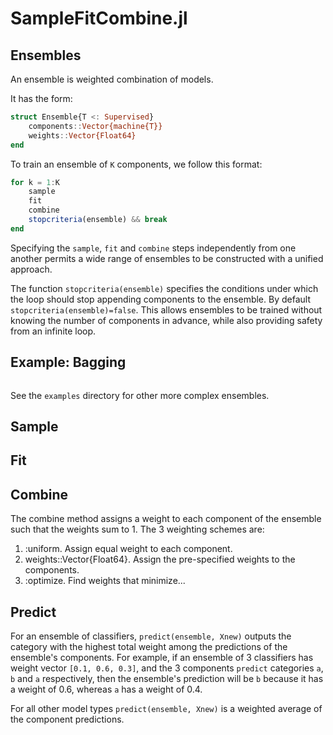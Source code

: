 # SampleFitCombine.jl

## Ensembles

An ensemble is weighted combination of models.

It has the form:

```julia
struct Ensemble{T <: Supervised}
    components::Vector{machine{T}}
    weights::Vector{Float64}
end
```

To train an ensemble of `K` components, we follow this format:

```julia
for k = 1:K
    sample
    fit
    combine
    stopcriteria(ensemble) && break
end
```

Specifying the `sample`, `fit` and `combine` steps independently from one another
permits a wide range of ensembles to be constructed with a unified approach.

The function `stopcriteria(ensemble)` specifies the conditions under which the loop should stop appending components to the ensemble.
By default `stopcriteria(ensemble)=false`.
This allows ensembles to be trained without knowing the number of components in advance, while also providing safety from an infinite loop.

## Example: Bagging

```julia
```

See the `examples` directory for other more complex ensembles.

## Sample


## Fit


## Combine

The combine method assigns a weight to each component of the ensemble such that the weights sum to 1.
The 3 weighting schemes are:
1. :uniform. Assign equal weight to each component.
2. weights::Vector{Float64}. Assign the pre-specified weights to the components.
3. :optimize. Find weights that minimize...

## Predict

For an ensemble of classifiers, `predict(ensemble, Xnew)` outputs the category with the highest total weight among the predictions of the ensemble's components.
For example, if an ensemble of 3 classifiers has weight vector `[0.1, 0.6, 0.3]`,
and the 3 components `predict` categories `a`, `b` and `a` respectively, then the ensemble's prediction will be `b` because it has a weight of 0.6,
whereas `a` has a weight of 0.4.

For all other model types `predict(ensemble, Xnew)` is a weighted average of the component predictions.
